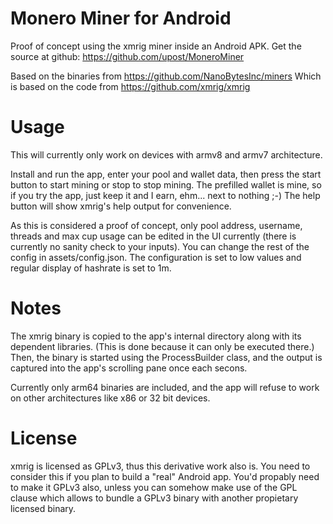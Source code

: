 # Monero Miner for Android

Proof of concept using the xmrig miner inside an Android APK.
Get the source at github: https://github.com/upost/MoneroMiner

Based on the binaries from https://github.com/NanoBytesInc/miners
Which is based on the code from https://github.com/xmrig/xmrig

# Usage

This will currently only work on devices with armv8 and armv7 architecture.

Install and run the app, enter your pool and wallet data, then press the start button
to start mining or stop to stop mining.
The prefilled wallet is mine, so if you try the app, just keep it and I earn, 
ehm... next to nothing ;-)
The help button will show xmrig's help output for convenience.
 
As this is considered a proof of concept, only pool address, username, threads and max cup usage can be
edited in the UI currently (there is currently no sanity check to your inputs). You can change the rest of the config in assets/config.json.
The configuration is set to low values and regular display of hashrate is set to 1m.  
  
# Notes
  
The xmrig binary is copied to the app's internal directory along with its dependent libraries.
(This is done because it can only be executed there.)
Then, the binary is started using the ProcessBuilder class, and the output is captured
into the app's scrolling pane once each secons.

Currently only arm64 binaries are included, and the app will refuse to work on 
other architectures like x86 or 32 bit devices. 

# License

xmrig is licensed as GPLv3, thus this derivative work also is.
You need to consider this if you plan to build a "real" Android app. You'd propably need
to make it GPLv3 also, unless you can somehow make use of the GPL clause which allows
to bundle a GPLv3 binary with another propietary licensed binary.

